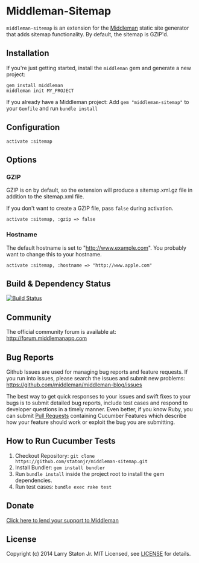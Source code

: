 # Middleman-Sitemap

`middleman-sitemap` is an extension for the [Middleman] static site generator that adds sitemap functionality. By default, the sitemap is GZIP'd.

## Installation

If you're just getting started, install the `middleman` gem and generate a new project:

```
gem install middleman
middleman init MY_PROJECT
```

If you already have a Middleman project: Add `gem "middleman-sitemap"` to your `Gemfile` and run `bundle install`

## Configuration

```
activate :sitemap
```

## Options

### GZIP

GZIP is on by default, so the extension will produce a sitemap.xml.gz file in addition to the sitemap.xml file.

If you don't want to create a GZIP file, pass `false` during activation.

```
activate :sitemap, :gzip => false
```

### Hostname

The default hostname is set to "http://www.example.com". You probably want to change this to your hostname.

```
activate :sitemap, :hostname => "http://www.apple.com"
```


## Build & Dependency Status

[![Build Status](https://travis-ci.org/statonjr/middleman-sitemap.png)][travis]

## Community

The official community forum is available at: http://forum.middlemanapp.com

## Bug Reports

Github Issues are used for managing bug reports and feature requests. If you run into issues, please search the issues and submit new problems: https://github.com/middleman/middleman-blog/issues

The best way to get quick responses to your issues and swift fixes to your bugs is to submit detailed bug reports, include test cases and respond to developer questions in a timely manner. Even better, if you know Ruby, you can submit [Pull Requests](https://help.github.com/articles/using-pull-requests) containing Cucumber Features which describe how your feature should work or exploit the bug you are submitting.

## How to Run Cucumber Tests

1. Checkout Repository: `git clone https://github.com/statonjr/middleman-sitemap.git`
2. Install Bundler: `gem install bundler`
3. Run `bundle install` inside the project root to install the gem dependencies.
4. Run test cases: `bundle exec rake test`

## Donate

[Click here to lend your support to Middleman](https://spacebox.io/s/4dXbHBorC3)

## License

Copyright (c) 2014 Larry Staton Jr. MIT Licensed, see [LICENSE] for details.

[middleman]: http://middlemanapp.com
[travis]: http://travis-ci.org/statonjr/middleman-sitemap
[LICENSE]: https://github.com/statonjr/middleman-sitemap/blob/master/LICENSE

